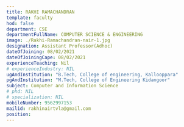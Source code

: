 ```yaml
---
title: RAKHI RAMACHANDRAN
template: faculty
hod: false
department: CSE
departmentFullName: COMPUTER SCIENCE & ENGINEERING
image: ./Rakhi-Ramachandran-nair-1.jpg 
designation: Assistant Professor(Adhoc)
dateOfJoining: 08/02/2021
dateOfJoiningCape: 08/02/2021 
experienceTeaching: Nil
# experienceIndustry: NIL
ugAndInstitution: "B.Tech, College of engineering, Kallooppara"
pgAndInstitution: "M.Tech, College of Engineering Kidangoor"
subject: Computer and Information Science
# phd: NIL
# specialization: NIL
mobileNumber: 9562997153
mailid: rakhinairtvla@gmail.com
position: 
---
```

